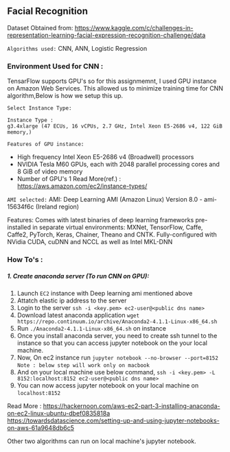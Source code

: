 ## Facial Recognition
Dataset Obtained from: https://www.kaggle.com/c/challenges-in-representation-learning-facial-expression-recognition-challenge/data

`Algorithms used:` CNN, ANN, Logistic Regression
### Environment Used for CNN :
TensarFlow supports GPU's so for this assignmemnt, I used GPU instance on Amazon Web Services. This allowed us to minimize training time for CNN algorithm,Below is how we setup this up.

`Select Instance Type: `
```
Instance Type :
g3.4xlarge (47 ECUs, 16 vCPUs, 2.7 GHz, Intel Xeon E5-2686 v4, 122 GiB memory,)
```

`Features of GPU instance: `

- High frequency Intel Xeon E5-2686 v4 (Broadwell) processors
- NVIDIA Tesla M60 GPUs, each with 2048 parallel processing cores and 8 GiB of video memory
- Number of GPU's 1
 Read More(ref.) : https://aws.amazon.com/ec2/instance-types/

 `AMI selected:`
AMI: Deep Learning AMI (Amazon Linux) Version 8.0 - ami-15634f6c (Ireland region)

Features: Comes with latest binaries of deep learning frameworks pre-installed in separate virtual environments: MXNet, TensorFlow, Caffe, Caffe2, PyTorch, Keras, Chainer, Theano and CNTK. Fully-configured with NVidia CUDA, cuDNN and NCCL as well as Intel MKL-DNN

### How To's :

##### 1. Create anaconda server (To run CNN on GPU):
1. Launch `EC2` instance with Deep learning ami mentioned above
2. Attatch elastic ip address to the server
3. Login to the server
`ssh -i <key.pem> ec2-user@<public dns name>`
4. Download latest anaconda application
 ``` wget https://repo.continuum.io/archive/Anaconda2-4.1.1-Linux-x86_64.sh ```
5. Run `./Anaconda2-4.1.1-Linux-x86_64.sh` on instance
6. Once you install anaconda server, you need to create ssh tunnel to the instance so that you can access jupyter notebook on the your local machine.
7. Now, On ec2 instance run `jupyter notebook --no-browser --port=8152`
`Note : below step will work only on macbook `
8. And on your local machine use below command,
`ssh -i <key.pem> -L 8152:localhost:8152 ec2-user@<public dns name>`
9. You can now access jupyter notebook on your local machine on `localhost:8152`

Read More :
https://hackernoon.com/aws-ec2-part-3-installing-anaconda-on-ec2-linux-ubuntu-dbef0835818a
https://towardsdatascience.com/setting-up-and-using-jupyter-notebooks-on-aws-61a9648db6c5

Other two algorithms can run on local machine's jupyter notebook. 
